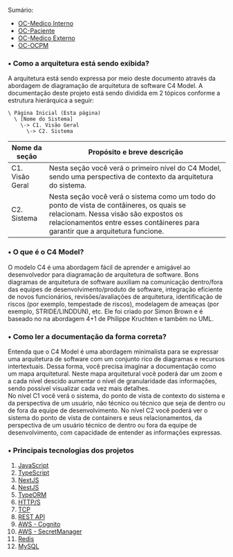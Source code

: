 Sumário:

- [OC-Medico Interno](/OC-Medico%20Interno/HOME)
- [OC-Paciente](/OC-Paciente/HOME)
- [OC-Medico Externo](/OC-Medico%20Externo/HOME)
- [OC-OCPM](/OC-OCPM/HOME)

### • Como a arquitetura está sendo exibida?

A arquitetura está sendo expressa por meio deste documento através da abordagem de diagramação de arquitetura de software C4 Model. A documentação deste projeto está sendo dividida em 2 tópicos conforme a estrutura hierárquica a seguir:

```
\ Página Inicial (Esta página)
  \ [Nome do Sistema]
    \-> C1. Visão Geral
      \-> C2. Sistema

```

| Nome da seção   | Propósito e breve descrição                                                                                                                                                                                          |
| --------------- | -------------------------------------------------------------------------------------------------------------------------------------------------------------------------------------------------------------------- |
| C1. Visão Geral | Nesta seção você verá o primeiro nível do C4 Model, sendo uma perspectiva de contexto da arquitetura do sistema.                                                                                                     |
| C2. Sistema     | Nesta seção você verá o sistema como um todo do ponto de vista de contâineres, os quais se relacionam. Nessa visão são expostos os relacionamentos entre esses contâineres para garantir que a arquitetura funcione. |

### • O que é o C4 Model?

O modelo C4 é uma abordagem fácil de aprender e amigável ao desenvolvedor para diagramação de arquitetura de software. Bons diagramas de arquitetura de software auxiliam na comunicação dentro/fora das equipes de desenvolvimento/produto de software, integração eficiente de novos funcionários, revisões/avaliações de arquitetura, identificação de riscos (por exemplo, tempestade de riscos), modelagem de ameaças (por exemplo, STRIDE/LINDDUN), etc. Ele foi criado por Simon Brown e é baseado no na abordagem 4+1 de Philippe Kruchten e também no UML.

### • Como ler a documentação da forma correta?

Entenda que o C4 Model é uma abordagem minimalista para se expressar uma arquitetura de software com um conjunto rico de diagramas e recursos intertextuais. Dessa forma, você precisa imaginar a documentação como um mapa arquitetural. Neste mapa arquitetural você poderá dar um zoom e a cada nível descido aumentar o nível de granularidade das informações, sendo possível visualizar cada vez mais detalhes.<br>
No nível C1 você verá o sistema, do ponto de vista de contexto do sistema e da perspectiva de um usuário, não técnico ou técnico que seja de dentro ou de fora da equipe de desenvolvimento. No nível C2 você poderá ver o sistema do ponto de vista de containers e seus relacionamentos, da perspectiva de um usuário técnico de dentro ou fora da equipe de desenvolvimento, com capacidade de entender as informações expressas.

### • Principais tecnologias dos projetos

1. [JavaScript](https://www.javascript.com/)<br>
2. [TypeScript](https://www.typescriptlang.org/)<br>
3. [NextJS](https://nextjs.org/)<br>
4. [NestJS](https://nestjs.com/)<br>
5. [TypeORM](https://typeorm.io/)<br>
6. [HTTP/S](https://datatracker.ietf.org/doc/html/rfc2616)<br>
7. [TCP](https://www.ibm.com/docs/pt-br/aix/7.3?topic=concepts-transmission-control-protocolinternet-protocol)<br>
8. [REST API](https://standards.rest/)<br>
9. [AWS - Cognito](https://aws.amazon.com/pt/cognito/)<br>
10. [AWS - SecretManager](https://aws.amazon.com/pt/secrets-manager/)<br>
11. [Redis](https://redis.io/)<br>
12. [MySQL](https://www.mysql.com)<br>

